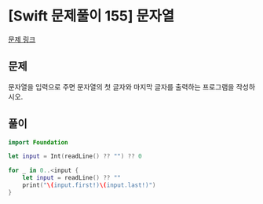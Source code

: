 # [Swift 문제풀이 155] 문자열
 
[문제 링크](https://www.acmicpc.net/problem/9086)

## 문제

문자열을 입력으로 주면 문자열의 첫 글자와 마지막 글자를 출력하는 프로그램을 작성하시오.


## 풀이

```swift
import Foundation

let input = Int(readLine() ?? "") ?? 0

for _ in 0..<input {
    let input = readLine() ?? ""
    print("\(input.first!)\(input.last!)")
}
```
